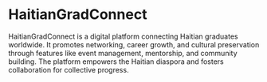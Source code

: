 # HaitianGradConnect
HaitianGradConnect is a digital platform connecting Haitian graduates worldwide. It promotes networking, career growth, and cultural preservation through features like event management, mentorship, and community building. The platform empowers the Haitian diaspora and fosters collaboration for collective progress.
